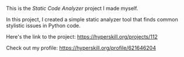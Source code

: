This is the *Static Code Analyzer* project I made myself.

In this project, I created a simple static analyzer tool that finds common stylistic issues in Python code. </p>

Here's the link to the project: https://hyperskill.org/projects/112

Check out my profile: https://hyperskill.org/profile/621646204